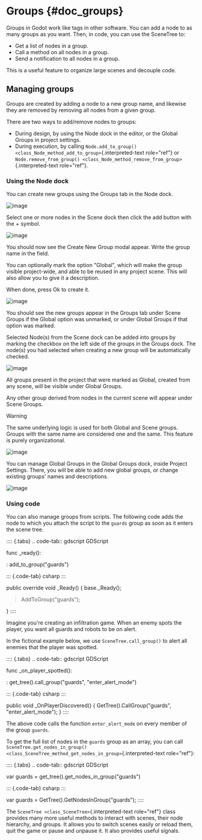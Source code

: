 # Groups {#doc_groups}

Groups in Godot work like tags in other software. You can add a node to
as many groups as you want. Then, in code, you can use the SceneTree to:

- Get a list of nodes in a group.
- Call a method on all nodes in a group.
- Send a notification to all nodes in a group.

This is a useful feature to organize large scenes and decouple code.

## Managing groups

Groups are created by adding a node to a new group name, and likewise
they are removed by removing all nodes from a given group.

There are two ways to add/remove nodes to groups:

- During design, by using the Node dock in the editor, or the Global
  Groups in project settings.
- During execution, by calling
  `Node.add_to_group() <class_Node_method_add_to_group>`{.interpreted-text
  role="ref"} or
  `Node.remove_from_group() <class_Node_method_remove_from_group>`{.interpreted-text
  role="ref"}.

### Using the Node dock

You can create new groups using the Groups tab in the Node dock.

![image](img/groups_node_tab.webp)

Select one or more nodes in the Scene dock then click the add button
with the + symbol.

![image](img/groups_add_new_group_button.webp)

You should now see the Create New Group modal appear. Write the group
name in the field.

You can optionally mark the option \"Global\", which will make the group
visible project-wide, and able to be reused in any project scene. This
will also allow you to give it a description.

When done, press Ok to create it.

![image](img/groups_add_new_group_modal.webp)

You should see the new groups appear in the Groups tab under Scene
Groups if the Global option was unmarked, or under Global Groups if that
option was marked.

Selected Node(s) from the Scene dock can be added into groups by marking
the checkbox on the left side of the groups in the Groups dock. The
node(s) you had selected when creating a new group will be automatically
checked.

![image](img/groups_node_tab_with_created_groups.webp)

All groups present in the project that were marked as Global, created
from any scene, will be visible under Global Groups.

Any other group derived from nodes in the current scene will appear
under Scene Groups.

> [!WARNING]
> The same underlying logic is used for both Global and Scene groups.
> Groups with the same name are considered one and the same. This
> feature is purely organizational.

![image](img/groups_node_tab_with_multiple_types_of_groups.webp)

You can manage Global Groups in the Global Groups dock, inside Project
Settings. There, you will be able to add new global groups, or change
existing groups\' names and descriptions.

![image](img/groups_global_groups_settings.webp)

### Using code

You can also manage groups from scripts. The following code adds the
node to which you attach the script to the `guards` group as soon as it
enters the scene tree.

:::: {.tabs}
.. code-tab:: gdscript GDScript

func \_ready():

:   add_to_group(\"guards\")

::: {.code-tab}
csharp
:::

public override void \_Ready() { base.\_Ready();

> AddToGroup(\"guards\");

}
::::

Imagine you\'re creating an infiltration game. When an enemy spots the
player, you want all guards and robots to be on alert.

In the fictional example below, we use `SceneTree.call_group()` to alert
all enemies that the player was spotted.

:::: {.tabs}
.. code-tab:: gdscript GDScript

func \_on_player_spotted():

:   get_tree().call_group(\"guards\", \"enter_alert_mode\")

::: {.code-tab}
csharp
:::

public void \_OnPlayerDiscovered() { GetTree().CallGroup(\"guards\",
\"enter_alert_mode\"); }
::::

The above code calls the function `enter_alert_mode` on every member of
the group `guards`.

To get the full list of nodes in the `guards` group as an array, you can
call `SceneTree.get_nodes_in_group()
<class_SceneTree_method_get_nodes_in_group>`{.interpreted-text
role="ref"}:

:::: {.tabs}
.. code-tab:: gdscript GDScript

var guards = get_tree().get_nodes_in_group(\"guards\")

::: {.code-tab}
csharp
:::

var guards = GetTree().GetNodesInGroup(\"guards\");
::::

The `SceneTree <class_SceneTree>`{.interpreted-text role="ref"} class
provides many more useful methods to interact with scenes, their node
hierarchy, and groups. It allows you to switch scenes easily or reload
them, quit the game or pause and unpause it. It also provides useful
signals.
